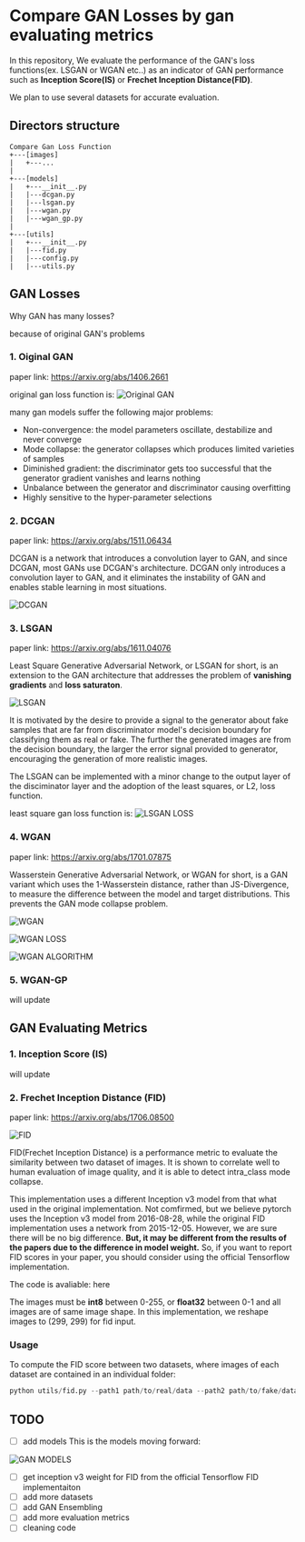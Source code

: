 # **Compare GAN Losses by gan evaluating metrics**

In this repository, We evaluate the performance of the GAN's loss functions(ex. LSGAN or WGAN etc..) as an indicator of GAN performance such as **Inception Score(IS)** or **Frechet Inception Distance(FID)**.

We plan to use several datasets for accurate evaluation.

## **Directors structure**

```
Compare Gan Loss Function
+---[images]
|   +---...
|
+---[models]
|   +---__init__.py
|   |---dcgan.py
|   |---lsgan.py
|   |---wgan.py
|   |---wgan_gp.py
|
+---[utils]
|   +---__init__.py
|   |---fid.py
|   |---config.py
|   |---utils.py
```

## **GAN Losses**

Why GAN has many losses?

because of original GAN's problems

### **1. Oiginal GAN**

paper link: https://arxiv.org/abs/1406.2661

original gan loss function is:
![Original GAN](./images/original_gan_loss_function.PNG)

many gan models suffer the following major problems:
- Non-convergence: the model parameters oscillate, destabilize and never converge
- Mode collapse: the generator collapses which produces limited varieties of samples
- Diminished gradient: the discriminator gets too successful that the generator gradient vanishes and learns nothing
- Unbalance between the generator and discriminator causing overfitting
- Highly sensitive to the hyper-parameter selections

### **2. DCGAN**

paper link: https://arxiv.org/abs/1511.06434

DCGAN is a network that introduces a convolution layer to GAN, and since DCGAN, most GANs use DCGAN's architecture. DCGAN only introduces a convolution layer to GAN, and it eliminates the instability of GAN and enables stable learning in most situations.

![DCGAN](./images/dcgan.PNG)

### **3. LSGAN**

paper link: https://arxiv.org/abs/1611.04076

Least Square Generative Adversarial Network, or LSGAN for short, is an extension to the GAN architecture that addresses the problem of **vanishing gradients** and **loss saturaton**.

![LSGAN](./images/lsgan.PNG)

It is motivated by the desire to provide a signal to the generator about fake samples that are far from discriminator model's decision boundary for classifying them as real or fake. The further the generated images are from the decision boundary, the larger the error signal provided to generator, encouraging the generation of more realistic images.

The LSGAN can be implemented with a minor change to the output layer of the disciminator layer and the adoption of the least squares, or L2, loss function.


least square gan loss function is:
![LSGAN LOSS](./images/lsgan_loss_function.PNG)

### **4. WGAN**

paper link: https://arxiv.org/abs/1701.07875

Wasserstein Generative Adversarial Network, or WGAN for short, is a GAN variant which uses the 1-Wasserstein distance, rather than JS-Divergence, to measure the difference between the model and target distributions. This prevents the GAN mode collapse problem.

![WGAN](./images/wgan.PNG)

![WGAN LOSS](./images/wgan_loss_function.PNG)

![WGAN ALGORITHM](./images/wgan_algorithm.PNG)


### **5. WGAN-GP**
will update


## **GAN Evaluating Metrics**

### **1. Inception Score (IS)**
will update

### **2. Frechet Inception Distance (FID)**

paper link: https://arxiv.org/abs/1706.08500

![FID](./images/frechet_distance.PNG)

FID(Frechet Inception Distance) is a performance metric to evaluate the similarity between two dataset of images. It is shown to correlate well to human evaluation of image quality, and it is able to detect intra_class mode collapse.

This implementation uses a different Inception v3 model from that what used in the original implementation. Not comfirmed, but we believe pytorch uses the Inception v3 model from 2016-08-28, while the original FID implementation uses a network from 2015-12-05. However, we are sure there will be no big difference. **But, it may be different from the results of the papers due to the difference in model weight.** So, if you want to report FID scores in your paper, you should consider using the official Tensorflow implementation.

The code is avaliable: here

The images must be **int8** between 0-255, or **float32** between 0-1 and all images are of same image shape. In this implementation, we reshape images to (299, 299) for fid input.

### **Usage**

To compute the FID score between two datasets, where images of each dataset are contained in an individual folder:

```python
python utils/fid.py --path1 path/to/real/data --path2 path/to/fake/data --batch-size 8
```

## TODO
- [ ] add models
This is the models moving forward: 

![GAN MODELS](./images/GAN_losses.PNG)
- [ ] get inception v3 weight for FID from the official Tensorflow FID implementaiton
- [ ] add more datasets
- [ ] add GAN Ensembling
- [ ] add more evaluation metrics
- [ ] cleaning code